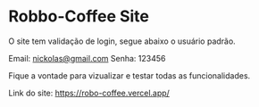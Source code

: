 # Robbo-Coffee Site

O site tem validação de login, segue abaixo o usuário padrão.

Email: nickolas@gmail.com
Senha: 123456

Fique a vontade para vizualizar e testar todas as funcionalidades.

Link do site: https://robo-coffee.vercel.app/

